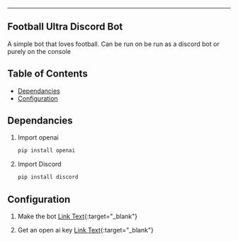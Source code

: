 -----
Football Ultra Discord Bot
-----

A simple bot that loves football. Can be run on be run as a discord bot or purely on the console

## Table of Contents
- [Dependancies](#Dependancies)
- [Configuration](#Congiguration)


## Dependancies

1. Import openai
    ``` bash
    pip install openai
    ```
2. Import Discord
    ``` bash 
    pip install discord 
    ```

## Configuration
1. Make the bot
    [Link Text](https://discord.com/developers/applications){:target="_blank"}

2. Get an open ai key
    [Link Text](https://platform.openai.com/docs/api-reference/introduction){:target="_blank"}
